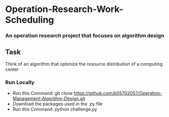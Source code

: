 # Operation-Research-Work-Scheduling

### An operation research project that focuses on algorithm design

## Task
Think of an algorithm that optimize the resource distribution of a computing center

### Run Locally
* Run this Command: git clone <https://github.com/b05702057/Operation-Management-Algorithm-Design.git>
* Download the packages used in the .py file
* Run this Command: python challenge.py
